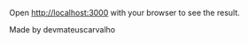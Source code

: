 Open [http://localhost:3000](http://localhost:3000) with your browser to see the result.

Made by devmateuscarvalho
